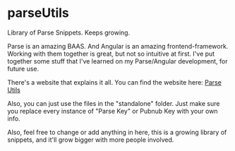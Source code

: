# parseUtils
Library of Parse Snippets. Keeps growing. 

Parse is an amazing BAAS. And Angular is an amazing frontend-framework. Working with them together is great, but not so intuitive at first.
I've put together some stuff that I've learned on my Parse/Angular development, for future use.

There's a website that explains it all. You can find the website here: [Parse Utils](http://daniel.milohaus.com/parse)

Also, you can just use the files in the "standalone" folder. Just make sure you replace every instance of "Parse Key" or Pubnub Key with your own info. 

Also, feel free to change or add anything in here, this is a growing library of snippets, and it'll grow bigger with more people involved. 
